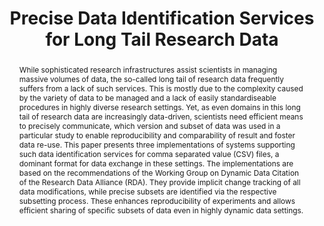 ---
abstract: While sophisticated research infrastructures assist scientists in managing
  massive volumes of data, the so-called long tail of research data frequently suffers
  from a lack of such services. This is mostly due to the complexity caused by the
  variety of data to be managed and a lack of easily standardiseable procedures in
  highly diverse research settings. Yet, as even domains in this long tail of research
  data are increasingly data-driven, scientists need efficient means to precisely
  communicate, which version and subset of data was used in a particular study to
  enable reproducibility and comparability of result and foster data re-use. This
  paper presents three implementations of systems supporting such data identification
  services for comma separated value (CSV) files, a dominant format for data exchange
  in these settings. The implementations are based on the recommendations of the Working
  Group on Dynamic Data Citation of the Research Data Alliance (RDA). They provide
  implicit change tracking of all data modifications, while precise subsets are identified
  via the respective subsetting process. These enhances reproducibility of experiments
  and allows efficient sharing of specific subsets of data even in highly dynamic
  data settings.
creators:
- Rauber, Andreas
- Meixner, Kristof
- Pröll, Stefan
date: null
document_url: https://services.phaidra.univie.ac.at/api/object/o:502904/download
grand_parent: iPRES
institutions: []
keywords: []
landing_page_url: https://phaidra.univie.ac.at/o:502904
language: eng
layout: publication
license: CC BY-NC-SA 3.0 AT
notes_url: null
parent: iPRES 2016
presentation_url: null
publication_type: paper
size: 441345
source_name: iPRES
title: Precise Data Identification Services for Long Tail Research Data
year: 2016
---